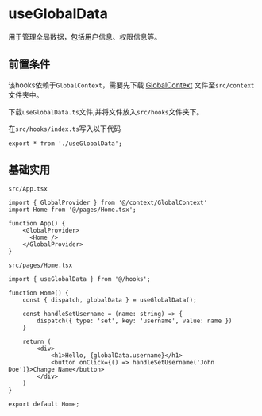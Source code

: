 # useGlobalData
用于管理全局数据，包括用户信息、权限信息等。

## 前置条件
该hooks依赖于`GlobalContext`，需要先下载 <a href='/ono-document/docs/context'>GlobalContext</a> 文件至`src/context`文件夹中。

下载`useGlobalData.ts`文件,并将文件放入`src/hooks`文件夹下。

在`src/hooks/index.ts`写入以下代码
```tsx
export * from './useGlobalData';
```

## 基础实用
`src/App.tsx`
```tsx
import { GlobalProvider } from '@/context/GlobalContext'
import Home from '@/pages/Home.tsx';

function App() {
    <GlobalProvider>
      <Home />
    </GlobalProvider>
}
```

`src/pages/Home.tsx`
```tsx
import { useGlobalData } from '@/hooks';

function Home() {
    const { dispatch, globalData } = useGlobalData();

    const handleSetUsername = (name: string) => {
        dispatch({ type: 'set', key: 'username', value: name })
    }

    return (
        <div>
            <h1>Hello, {globalData.username}</h1>
            <button onClick={() => handleSetUsername('John Doe')}>Change Name</button>
        </div>
    )
}

export default Home;
```